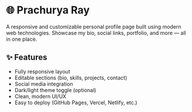 # 🌐 Prachurya Ray

A responsive and customizable personal profile page built using modern web technologies. Showcase my bio, social links, portfolio, and more — all in one place.

## ✨ Features

- Fully responsive layout
- Editable sections (bio, skills, projects, contact)
- Social media integration
- Dark/light theme toggle (optional)
- Clean, modern UI/UX
- Easy to deploy (GitHub Pages, Vercel, Netlify, etc.)